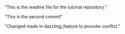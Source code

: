 “This is the readme file for the tutorial 
repository.”

"This is the second commit"

"Changed made in dazzling_feature to provoke conflict."